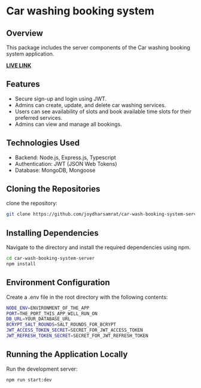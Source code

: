 # Car washing booking system

## Overview

This package includes the server components of the Car washing booking system application.

**[LIVE LINK](https://car-wash-booking-system-orcin.vercel.app/)**

## Features

- Secure sign-up and login using JWT.
- Admins can create, update, and delete car washing services.
- Users can see availability of slots and book available time slots for their preferred services.
- Admins can view and manage all bookings.

## Technologies Used

- Backend: Node.js, Express.js, Typescript
- Authentication: JWT (JSON Web Tokens)
- Database: MongoDB, Mongoose

## Cloning the Repositories

clone the repository:

```sh
git clone https://github.com/joydharsamrat/car-wash-booking-system-server.git
```

## Installing Dependencies

Navigate to the directory and install the required dependencies using npm.

```sh
cd car-wash-booking-system-server
npm install
```

## Environment Configuration

Create a .env file in the root directory with the following contents:

```sh
NODE_ENV=ENVIRONMENT_OF_THE_APP
PORT=THE_PORT_THIS_APP_WILL_RUN_ON
DB_URL=YOUR_DATABASE_URL
BCRYPT_SALT_ROUNDS=SALT_ROUNDS_FOR_BCRYPT
JWT_ACCESS_TOKEN_SECRET=SECRET_FOR_JWT_ACCESS_TOKEN
JWT_REFRESH_TOKEN_SECRET=SECRET_FOR_JWT_REFRESH_TOKEN

```

## Running the Application Locally

Run the development server:

```sh
npm run start:dev
```
